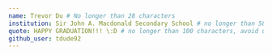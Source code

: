 ```yaml
---
name: Trevor Du # No longer than 28 characters
institution: Sir John A. Macdonald Secondary School # no longer than 58 characters
quote: HAPPY GRADUATION!!! \:D # no longer than 100 characters, avoid using quotes(") to guarantee the format remains the same.
github_user: tdude92
---
```

